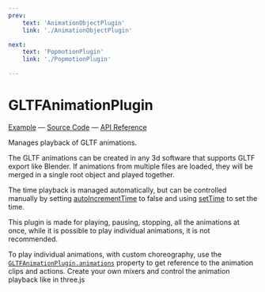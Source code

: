 ```yaml
---
prev: 
    text: 'AnimationObjectPlugin'
    link: './AnimationObjectPlugin'

next: 
    text: 'PopmotionPlugin'
    link: './PopmotionPlugin'

---
```


# GLTFAnimationPlugin

[//]: # (todo: image)

[Example](https://threepipe.org/examples/#gltf-animation-plugin/) &mdash;
[Source Code](https://github.com/repalash/threepipe/blob/master/src/plugins/animation/GLTFAnimationPlugin.ts) &mdash;
[API Reference](https://threepipe.org/docs/classes/GLTFAnimationPlugin.html)

Manages playback of GLTF animations.

The GLTF animations can be created in any 3d software that supports GLTF export like Blender.
If animations from multiple files are loaded, they will be merged in a single root object and played together.

The time playback is managed automatically, but can be controlled manually by setting [autoIncrementTime](https://threepipe.org/docs/classes/GLTFAnimationPlugin.html#autoincrementtime) to false and using [setTime](https://threepipe.org/docs/classes/GLTFAnimationPlugin.html#settime) to set the time.

This plugin is made for playing, pausing, stopping, all the animations at once, while it is possible to play individual animations, it is not recommended.

To play individual animations, with custom choreography, use the [`GLTFAnimationPlugin.animations`](https://threepipe.org/docs/classes/GLTFAnimationPlugin.html#animations) property to get reference to the animation clips and actions. Create your own mixers and control the animation playback like in three.js
